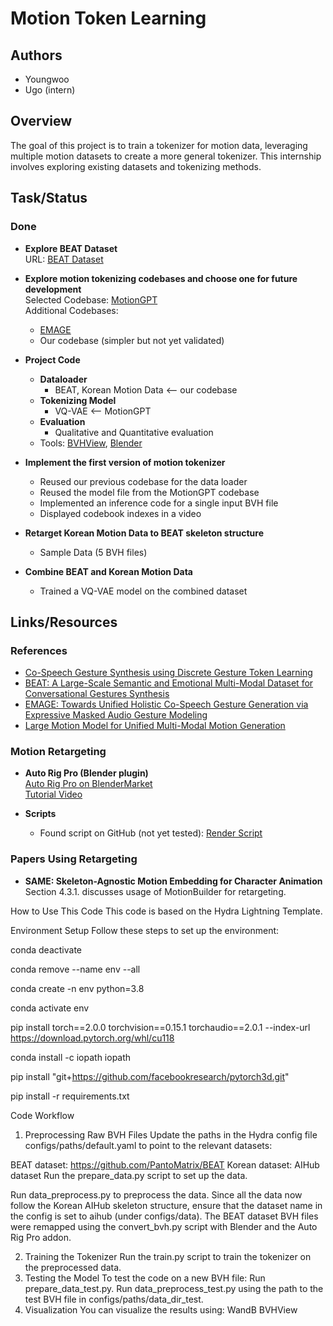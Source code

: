 # Motion Token Learning

## Authors
- Youngwoo
- Ugo (intern)


## Overview
The goal of this project is to train a tokenizer for motion data, leveraging multiple motion datasets to create a more general tokenizer. This internship involves exploring existing datasets and tokenizing methods.

## Task/Status

### Done
- **Explore BEAT Dataset**  
  URL: [BEAT Dataset](https://pantomatrix.github.io/BEAT/)
  
- **Explore motion tokenizing codebases and choose one for future development**  
  Selected Codebase: [MotionGPT](https://github.com/OpenMotionLab/MotionGPT)  
  Additional Codebases:  
  - [EMAGE](https://github.com/PantoMatrix/PantoMatrix/tree/main/scripts/EMAGE_2024)
  - Our codebase (simpler but not yet validated)

- **Project Code**  
  - **Dataloader**  
    - BEAT, Korean Motion Data <-- our codebase
  - **Tokenizing Model**  
    - VQ-VAE <-- MotionGPT
  - **Evaluation**  
    - Qualitative and Quantitative evaluation 
  - Tools: [BVHView](https://theorangeduck.com/page/bvhview), [Blender](https://www.blender.org/)

- **Implement the first version of motion tokenizer**
  - Reused our previous codebase for the data loader
  - Reused the model file from the MotionGPT codebase
  - Implemented an inference code for a single input BVH file
  - Displayed codebook indexes in a video

- **Retarget Korean Motion Data to BEAT skeleton structure**
  - Sample Data (5 BVH files)

- **Combine BEAT and Korean Motion Data**
  - Trained a VQ-VAE model on the combined dataset

## Links/Resources

### References
- [Co-Speech Gesture Synthesis using Discrete Gesture Token Learning](https://arxiv.org/pdf/2303.12822)
- [BEAT: A Large-Scale Semantic and Emotional Multi-Modal Dataset for Conversational Gestures Synthesis](https://arxiv.org/abs/2203.05297)
- [EMAGE: Towards Unified Holistic Co-Speech Gesture Generation via Expressive Masked Audio Gesture Modeling](https://arxiv.org/abs/2401.00374)
- [Large Motion Model for Unified Multi-Modal Motion Generation](https://arxiv.org/abs/2404.01284)

### Motion Retargeting
- **Auto Rig Pro (Blender plugin)**  
  [Auto Rig Pro on BlenderMarket](https://blendermarket.com/products/auto-rig-pro)  
  [Tutorial Video](https://www.youtube.com/watch?v=HHnt-3uLSUo)
  
- **Scripts**  
  - Found script on GitHub (not yet tested): [Render Script](https://github.com/zjp-shadow/CharacterGen/blob/6fda5658a3d322ed75b913b93e61aa2d6c08db03/render_script/blender/render.py#L42)

### Papers Using Retargeting
- **SAME: Skeleton-Agnostic Motion Embedding for Character Animation**  
  Section 4.3.1. discusses usage of MotionBuilder for retargeting.


How to Use This Code
This code is based on the Hydra Lightning Template.

Environment Setup
Follow these steps to set up the environment:

<!-- # Deactivate any active conda environment -->
conda deactivate

<!-- # Remove existing environment (if any) -->
conda remove --name env --all

<!-- # Create a new environment with Python 3.8 -->
conda create -n env python=3.8

<!-- # Activate the new environment -->
conda activate env

<!-- # Install PyTorch with CUDA support -->
pip install torch==2.0.0 torchvision==0.15.1 torchaudio==2.0.1 --index-url https://download.pytorch.org/whl/cu118

<!-- # Install iopath -->
conda install -c iopath iopath

<!-- # Install PyTorch3D -->
pip install "git+https://github.com/facebookresearch/pytorch3d.git"

<!-- # Install remaining dependencies -->
pip install -r requirements.txt


Code Workflow
1. Preprocessing Raw BVH Files
Update the paths in the Hydra config file configs/paths/default.yaml to point to the relevant datasets:

BEAT dataset: https://github.com/PantoMatrix/BEAT
Korean dataset: AIHub dataset
Run the prepare_data.py script to set up the data.

Run data_preprocess.py to preprocess the data. Since all the data now follow the Korean AIHub skeleton structure, ensure that the dataset name in the config is set to aihub (under configs/data). The BEAT dataset BVH files were remapped using the convert_bvh.py script with Blender and the Auto Rig Pro addon.

2. Training the Tokenizer
Run the train.py script to train the tokenizer on the preprocessed data.
3. Testing the Model
To test the code on a new BVH file:
Run prepare_data_test.py.
Run data_preprocess_test.py using the path to the test BVH file in configs/paths/data_dir_test.
4. Visualization
You can visualize the results using:
WandB
BVHView


